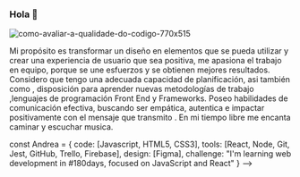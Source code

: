 
### Hola 👋

![como-avaliar-a-qualidade-do-codigo-770x515](https://user-images.githubusercontent.com/107779160/195121574-d8c29f84-973b-421d-8869-8f55e5482126.png)



Mi propósito es transformar un diseño en elementos que se pueda utilizar y crear una experiencia  de usuario que sea positiva, me apasiona el trabajo en equipo, porque se une esfuerzos y se obtienen mejores resultados. Considero que tengo una adecuada capacidad de planificación, asi también como , disposición para aprender nuevas metodologías de trabajo ,lenguajes de programación Front End y Frameworks. Poseo habilidades de comunicación efectiva, buscando ser empática, autentica e impactar positivamente con el mensaje que transmito .
En mi tiempo libre me encanta caminar y escuchar musica.



const Andrea = {
  code: [Javascript, HTML5, CSS3],
  tools: [React, Node, Git, Jest, GitHub, Trello, Firebase],
  design: [Figma],
  challenge: "I'm learning web development in #180days, focused on JavaScript and React"
}
-->
